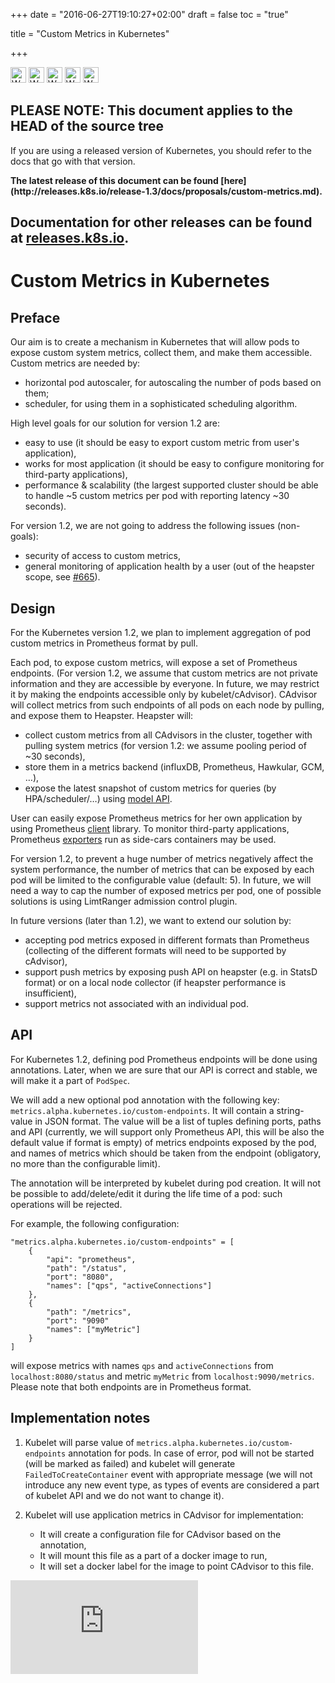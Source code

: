 +++
date = "2016-06-27T19:10:27+02:00"
draft = false
toc = "true"

title = "Custom Metrics in Kubernetes"

+++
<!-- BEGIN MUNGE: UNVERSIONED_WARNING -->

<!-- BEGIN STRIP_FOR_RELEASE -->

<img src="http://kubernetes.io/img/warning.png" alt="WARNING"
     width="25" height="25">
<img src="http://kubernetes.io/img/warning.png" alt="WARNING"
     width="25" height="25">
<img src="http://kubernetes.io/img/warning.png" alt="WARNING"
     width="25" height="25">
<img src="http://kubernetes.io/img/warning.png" alt="WARNING"
     width="25" height="25">
<img src="http://kubernetes.io/img/warning.png" alt="WARNING"
     width="25" height="25">

<h2>PLEASE NOTE: This document applies to the HEAD of the source tree</h2>

If you are using a released version of Kubernetes, you should
refer to the docs that go with that version.

<!-- TAG RELEASE_LINK, added by the munger automatically -->
<strong>
The latest release of this document can be found
[here](http://releases.k8s.io/release-1.3/docs/proposals/custom-metrics.md).

Documentation for other releases can be found at
[releases.k8s.io](http://releases.k8s.io).
</strong>
--

<!-- END STRIP_FOR_RELEASE -->

<!-- END MUNGE: UNVERSIONED_WARNING -->

# Custom Metrics in Kubernetes


## Preface

Our aim is to create a mechanism in Kubernetes that will allow pods to expose custom system metrics, collect them, and make them accessible.
Custom metrics are needed by:
* horizontal pod autoscaler, for autoscaling the number of pods based on them;
* scheduler, for using them in a sophisticated scheduling algorithm.

High level goals for our solution for version 1.2 are:
* easy to use (it should be easy to export custom metric from user's application),
* works for most application (it should be easy to configure monitoring for third-party applications),
* performance & scalability (the largest supported cluster should be able to handle ~5 custom metrics per pod with reporting latency ~30 seconds).

For version 1.2, we are not going to address the following issues (non-goals):
* security of access to custom metrics,
* general monitoring of application health by a user
(out of the heapster scope, see [#665](https://github.com/kubernetes/heapster/issues/665)).

## Design

For the Kubernetes version 1.2, we plan to implement aggregation of pod custom metrics in Prometheus format by pull.

Each pod, to expose custom metrics, will expose a set of Prometheus endpoints.
(For version 1.2, we assume that custom metrics are not private information and they are accessible by everyone.
In future, we may restrict it by making the endpoints accessible only by kubelet/cAdvisor).
CAdvisor will collect metrics from such endpoints of all pods on each node by pulling, and expose them to Heapster.
Heapster will:
* collect custom metrics from all CAdvisors in the cluster, together with pulling system metrics
(for version 1.2: we assume pooling period of ~30 seconds),
* store them in a metrics backend (influxDB, Prometheus, Hawkular, GCM, …),
* expose the latest snapshot of custom metrics for queries (by HPA/scheduler/…) using [model API](https://github.com/kubernetes/heapster/blob/master/docs/model.md).

User can easily expose Prometheus metrics for her own application by using Prometheus [client](http://prometheus.io/docs/instrumenting/clientlibs/) library.
To monitor third-party applications, Prometheus [exporters](http://prometheus.io/docs/instrumenting/exporters/) run as side-cars containers may be used.

For version 1.2, to prevent a huge number of metrics negatively affect the system performance,
the number of metrics that can be exposed by each pod will be limited to the configurable value (default: 5).
In future, we will need a way to cap the number of exposed metrics per pod,
one of possible solutions is using LimtRanger admission control plugin.

In future versions (later than 1.2), we want to extend our solution by:
* accepting pod metrics exposed in different formats than Prometheus
(collecting of the different formats will need to be supported by cAdvisor),
* support push metrics by exposing push API on heapster (e.g. in StatsD format) or on a local node collector
(if heapster performance is insufficient),
* support metrics not associated with an individual pod.


## API

For Kubernetes 1.2, defining pod Prometheus endpoints will be done using annotations.
Later, when we are sure that our API is correct and stable, we will make it a part of `PodSpec`.

We will add a new optional pod annotation with the following key: `metrics.alpha.kubernetes.io/custom-endpoints`.
It will contain a string-value in JSON format.
The value will be a list of tuples defining ports, paths and API
(currently, we will support only Prometheus API, this will be also the default value if format is empty)
of metrics endpoints exposed by the pod, and names of metrics which should be taken from the endpoint (obligatory, no more than the configurable limit).

The annotation will be interpreted by kubelet during pod creation.
It will not be possible to add/delete/edit it during the life time of a pod: such operations will be rejected.

For example, the following configuration:

```
"metrics.alpha.kubernetes.io/custom-endpoints" = [
	{
		"api": "prometheus",
		"path": "/status",
		"port": "8080",
		"names": ["qps", "activeConnections"]
	},
	{
		"path": "/metrics",
		"port": "9090"
		"names": ["myMetric"]
	}
]
```

will expose metrics with names `qps` and `activeConnections` from `localhost:8080/status` and metric `myMetric` from `localhost:9090/metrics`.
Please note that both endpoints are in Prometheus format.


## Implementation notes

1. Kubelet will parse value of `metrics.alpha.kubernetes.io/custom-endpoints` annotation for pods.
In case of error, pod will not be started (will be marked as failed) and kubelet will generate `FailedToCreateContainer` event with appropriate message
(we will not introduce any new event type, as types of events are considered a part of kubelet API and we do not want to change it).

1. Kubelet will use application metrics in CAdvisor for implementation:
	* It will create a configuration file for CAdvisor based on the annotation,
	* It will mount this file as a part of a docker image to run,
	* It will set a docker label for the image to point CAdvisor to this file.


<!-- BEGIN MUNGE: GENERATED_ANALYTICS -->
[![Analytics](https://kubernetes-site.appspot.com/UA-36037335-10/GitHub/docs/proposals/custom-metrics.md?pixel)]()
<!-- END MUNGE: GENERATED_ANALYTICS -->
